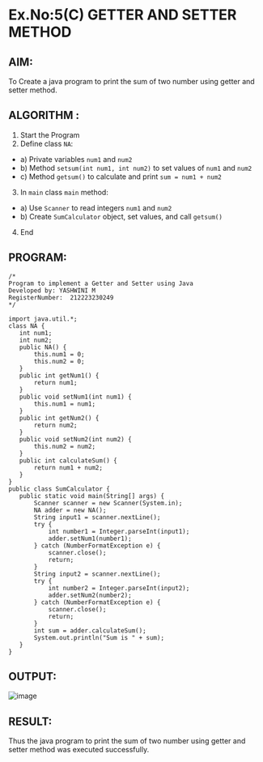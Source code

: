 # Ex.No:5(C)    GETTER AND SETTER METHOD

## AIM:
To Create a java program to print the sum of two number using getter and setter method.

## ALGORITHM :
1.  Start the Program
2.	Define class `NA`:
-	a) Private variables `num1` and `num2`
-	b) Method `setsum(int num1, int num2)` to set values of `num1` and `num2`
-	c) Method `getsum()` to calculate and print `sum = num1 + num2`
3.	In `main` class `main` method:
-	a) Use `Scanner` to read integers `num1` and `num2`
-	b) Create ` SumCalculator ` object, set values, and call `getsum()`
4.	End

## PROGRAM:
 ```
/*
Program to implement a Getter and Setter using Java
Developed by: YASHWINI M
RegisterNumber:  212223230249
*/

import java.util.*;
class NA {
    int num1;
    int num2;
    public NA() {
        this.num1 = 0;
        this.num2 = 0;
    }
    public int getNum1() {
        return num1;
    }
    public void setNum1(int num1) {
        this.num1 = num1;
    }
    public int getNum2() {
        return num2;
    }
    public void setNum2(int num2) {
        this.num2 = num2;
    }
    public int calculateSum() {
        return num1 + num2;
    }
}
public class SumCalculator {
    public static void main(String[] args) {
        Scanner scanner = new Scanner(System.in);
        NA adder = new NA();
        String input1 = scanner.nextLine();
        try {
            int number1 = Integer.parseInt(input1);
            adder.setNum1(number1);
        } catch (NumberFormatException e) {
            scanner.close();
            return;
        }
        String input2 = scanner.nextLine();
        try {
            int number2 = Integer.parseInt(input2);
            adder.setNum2(number2);
        } catch (NumberFormatException e) {
            scanner.close();
            return; 
        }
        int sum = adder.calculateSum();
        System.out.println("Sum is " + sum);
    }
}
```

## OUTPUT:
![image](https://github.com/user-attachments/assets/6612ec9b-4dcf-4452-a72f-47bf427aa269)

## RESULT:
Thus the java program to print the sum of two number using getter and setter method was executed successfully.
